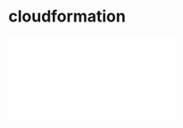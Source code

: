 # cloudformation
![AWS構成図](file:///Users/daichi/%E5%90%8D%E7%A7%B0%E6%9C%AA%E8%A8%AD%E5%AE%9A.html)
